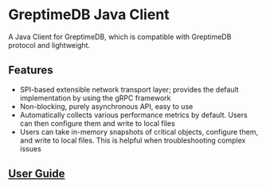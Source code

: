 # GreptimeDB Java Client

A Java Client for GreptimeDB, which is compatible with GreptimeDB protocol and lightweight.

## Features

- SPI-based extensible network transport layer; provides the default implementation by using the
  gRPC framework
- Non-blocking, purely asynchronous API, easy to use
- Automatically collects various performance metrics by default. Users can then configure them and
  write to local files
- Users can take in-memory snapshots of critical objects, configure them, and write to local files.
  This is helpful when troubleshooting complex issues

## [User Guide](https://docs.greptime.com/user-guide/java-sdk)
